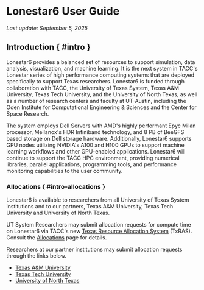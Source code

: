 # Lonestar6 User Guide
*Last update: September 5, 2025*

<!-- ## Notices { #notices } -->

## Introduction { #intro }

Lonestar6 provides a balanced set of resources to support simulation, data analysis, visualization, and machine learning.  It is the next system in TACC's Lonestar series of high performance computing systems that are deployed specifically to support Texas researchers. Lonestar6 is funded through collaboration with TACC, the University of Texas System, Texas A&amp;M University, Texas Tech University, and the University of North Texas, as well as a number of research centers and faculty at UT-Austin, including the Oden Institute for Computational Engineering &amp; Sciences and the Center for Space Research.

The system employs Dell Servers with AMD's highly performant Epyc Milan processor, Mellanox's HDR Infiniband technology, and 8 PB of BeeGFS based storage on Dell storage hardware.  Additionally, Lonestar6 supports GPU nodes utilizing NVIDIA's A100 and H100 GPUs to support machine learning workflows and other GPU-enabled applications.  Lonestar6 will continue to support the TACC HPC environment, providing numerical libraries, parallel applications, programming tools, and performance monitoring capabilities to the user community.

### Allocations { #intro-allocations }

Lonestar6 is available to researchers from all University of Texas System institutions and to our partners, Texas A&amp;M University, Texas Tech University and University of North Texas.

UT System Researchers may submit allocation requests for compute time on Lonestar6 via TACC's new [Texas Resource Allocation System](https://submit-tacc.xras.org) (TxRAS).  Consult the [Allocations](https://tacc.utexas.edu/use-tacc/allocations/) page for details.  

Researchers at our partner institutions may submit allocation requests through the links below.

* [Texas A&amp;M University](https://hprc.tamu.edu/user_services/new_user_information.html)
* [Texas Tech University](https://www.depts.ttu.edu/hpcc/about/services.php)
* [University of North Texas](https://research.unt.edu/research-services/research-computing)


